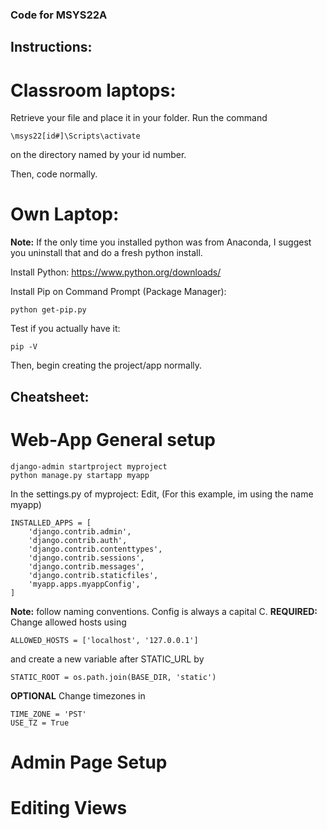 ### Code for MSYS22A
## Instructions:

# Classroom laptops:
Retrieve your file and place it in your folder.
Run the command

```
\msys22[id#]\Scripts\activate
```

on the directory named by your id number.

Then, code normally.

# Own Laptop:

**Note:** If the only time you installed python was from Anaconda, I suggest you uninstall that and do a fresh python install.

Install Python: https://www.python.org/downloads/

Install Pip on Command Prompt (Package Manager):

```
python get-pip.py
```

Test if you actually have it:

```
pip -V
```

Then, begin creating the project/app normally.

## Cheatsheet: 
# Web-App General setup
```
django-admin startproject myproject
python manage.py startapp myapp
```

In the settings.py of myproject:
Edit, (For this example, im using the name myapp)
```
INSTALLED_APPS = [
    'django.contrib.admin',
    'django.contrib.auth',
    'django.contrib.contenttypes',
    'django.contrib.sessions',
    'django.contrib.messages',
    'django.contrib.staticfiles',
    'myapp.apps.myappConfig', 
]
```

**Note:** follow naming conventions. Config is always a capital C.
**REQUIRED:** Change allowed hosts using
```
ALLOWED_HOSTS = ['localhost', '127.0.0.1']
```

and create a new variable after STATIC_URL by

```
STATIC_ROOT = os.path.join(BASE_DIR, 'static')
```

**OPTIONAL** Change timezones in 
```
TIME_ZONE = 'PST'
USE_TZ = True
```

# Admin Page Setup
# Editing Views

